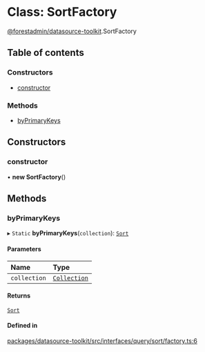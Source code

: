 # Class: SortFactory

[@forestadmin/datasource-toolkit](../wiki/@forestadmin.datasource-toolkit).SortFactory

## Table of contents

### Constructors

- [constructor](../wiki/@forestadmin.datasource-toolkit.SortFactory#constructor)

### Methods

- [byPrimaryKeys](../wiki/@forestadmin.datasource-toolkit.SortFactory#byprimarykeys)

## Constructors

### constructor

• **new SortFactory**()

## Methods

### byPrimaryKeys

▸ `Static` **byPrimaryKeys**(`collection`): [`Sort`](../wiki/@forestadmin.datasource-toolkit.Sort)

#### Parameters

| Name | Type |
| :------ | :------ |
| `collection` | [`Collection`](../wiki/@forestadmin.datasource-toolkit.Collection) |

#### Returns

[`Sort`](../wiki/@forestadmin.datasource-toolkit.Sort)

#### Defined in

[packages/datasource-toolkit/src/interfaces/query/sort/factory.ts:6](https://github.com/ForestAdmin/agent-nodejs/blob/4dc29e4/packages/datasource-toolkit/src/interfaces/query/sort/factory.ts#L6)
